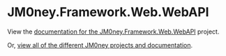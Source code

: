 # JM0ney.Framework.Web.WebAPI

View the [documentation for the JM0ney.Framework.Web.WebAPI](https://jason-iverson.com/documentation/JM0ney.Framework.Web.WebAPI) project.

Or, [view all of the different JM0ney projects and documentation](https://jason-iverson.com/documentation).